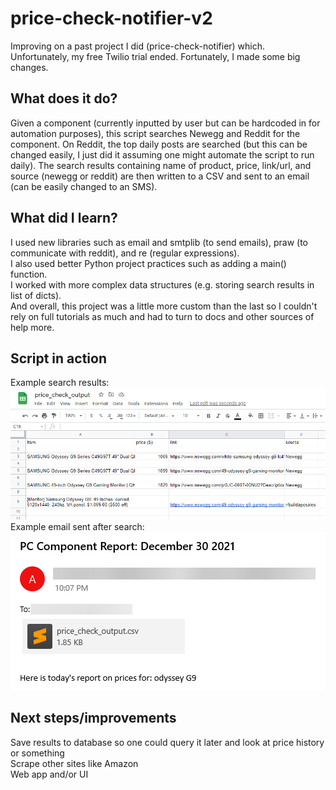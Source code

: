 # price-check-notifier-v2  
Improving on a past project I did (price-check-notifier) which. Unfortunately, my free Twilio trial ended. Fortunately, I made some big changes.  
## What does it do?  
Given a component (currently inputted by user but can be hardcoded in for automation purposes), this script searches Newegg and Reddit for the component. On Reddit, the top daily posts are searched (but this can be changed easily, I just did it assuming one might automate the script to run daily). The search results containing name of product, price, link/url, and source (newegg or reddit) are then written to a CSV and sent to an email (can be easily changed to an SMS).  
## What did I learn?  
I used new libraries such as email and smtplib (to send emails), praw (to communicate with reddit), and re (regular expressions).  
I also used better Python project practices such as adding a main() function.  
I worked with more complex data structures (e.g. storing search results in list of dicts).  
And overall, this project was a little more custom than the last so I couldn't rely on full tutorials as much and had to turn to docs and other sources of help more.  
## Script in action  
Example search results:  ![](images/csv_example.png)  
Example email sent after search:  ![](images/email_example.png)  
## Next steps/improvements  
Save results to database so one could query it later and look at price history or something  
Scrape other sites like Amazon  
Web app and/or UI
